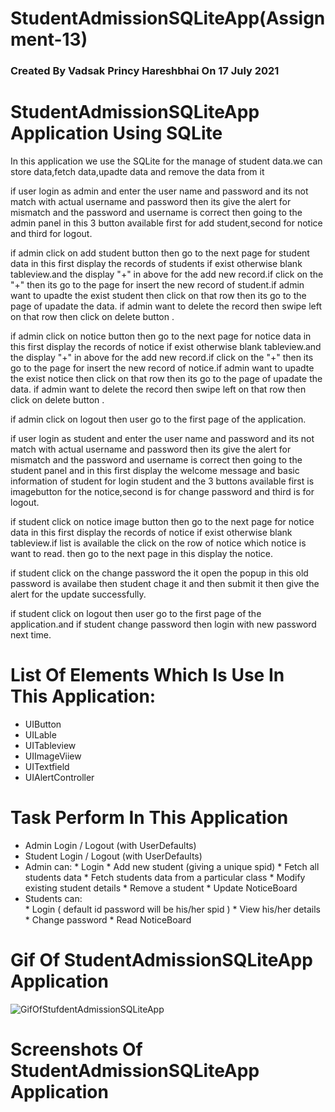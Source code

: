 # StudentAdmissionSQLiteApp(Assignment-13)
### Created By Vadsak Princy Hareshbhai  On 17 July 2021

#  StudentAdmissionSQLiteApp Application Using SQLite
In this application we use the SQLite for the manage of student data.we can store data,fetch data,upadte data and remove the data from it

if user login as admin and enter the user name and password and its not match with actual username and password then its give the alert for mismatch and the password and username is correct then going to the admin panel in this 3 button available first for add student,second for notice and third for logout.

if admin click on add student button then go to the next page for student data in this first display the records of students if exist otherwise blank tableview.and the display "+" in above for the add new record.if click on the "+" then its go to the page for insert the new record of student.if admin want to upadte the exist student then click on that row then its go to the page of upadate the data. if admin want to delete the record then swipe left on that row then click on delete button .

if admin click on notice button then go to the next page for notice data in this first display the records of notice if exist otherwise blank tableview.and the display "+" in above for the add new record.if click on the "+" then its go to the page for insert the new record of notice.if admin want to upadte the exist notice then click on that row then its go to the page of upadate the data. if admin want to delete the record then swipe left on that row then click on delete button .

if admin click on logout then user go to the first page of the application.

if user login as student and enter the user name and password and its not match with actual username and password then its give the alert for mismatch and the password and username is correct then going to the student panel and in this first display the welcome message and basic information of student for login student and the 3 buttons available first is imagebutton for the notice,second is for change password and third is for logout.

if student click on notice image button then go to the  next page for notice data in this first display the records of notice if exist otherwise blank tableview.if list is available the click on the row of notice which notice is want to read. then go to the next page in this display the notice.

if student click on the change password the it open the popup in this old password is availabe then student chage it and then submit it then give the alert for the update successfully.

if student click on logout then user go to the first page of the application.and if student change password then login with new password next time.

# List Of Elements Which Is Use In This Application:
* UIButton
* UILable
* UITableview
* UIImageViiew
* UITextfield
* UIAlertController

# Task Perform In This Application
* Admin Login / Logout (with UserDefaults)
* Student Login / Logout (with UserDefaults)
* Admin can:
                     *  Login
                     *  Add new student (giving a unique spid)
                     *  Fetch all students data
                     *  Fetch students data from a particular class
                     *  Modify existing student details
                     *  Remove a student
                     *  Update NoticeBoard
* Students can:                       
                     *  Login ( default id password will be his/her spid )
                     *  View his/her details
                     *  Change password
                     *  Read NoticeBoard


# Gif Of StudentAdmissionSQLiteApp Application 

![GifOfStufdentAdmissionSQLiteApp](https://user-images.githubusercontent.com/81640415/126044234-5130559f-b4f2-45bb-82ca-ad61986f645a.gif)


# Screenshots Of StudentAdmissionSQLiteApp Application 


